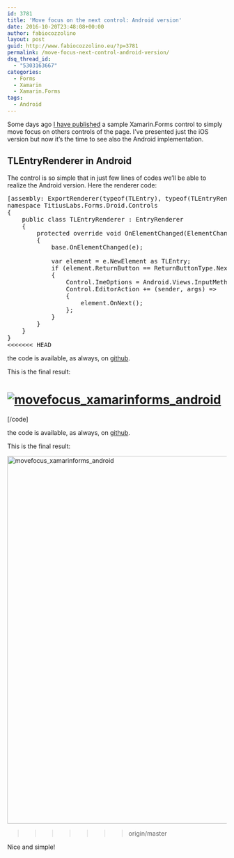 ```yaml
---
id: 3781
title: 'Move focus on the next control: Android version'
date: 2016-10-20T23:48:08+00:00
author: fabiocozzolino
layout: post
guid: http://www.fabiocozzolino.eu/?p=3781
permalink: /move-focus-next-control-android-version/
dsq_thread_id:
  - "5303163667"
categories:
  - Forms
  - Xamarin
  - Xamarin.Forms
tags:
  - Android
---
```

Some days ago [I have published](http://www.fabiocozzolino.eu/move-focus-next-control-xamarin-forms/) a sample Xamarin.Forms control to simply move focus on others controls of the page. I&#8217;ve presented just the iOS version but now it&#8217;s the time to see also the Android implementation.

## TLEntryRenderer in Android

The control is so simple that in just few lines of codes we&#8217;ll be able to realize the Android version. Here the renderer code:

<pre class="brush: csharp; title: ; notranslate" title="">[assembly: ExportRenderer(typeof(TLEntry), typeof(TLEntryRenderer))]
namespace TitiusLabs.Forms.Droid.Controls
{
	public class TLEntryRenderer : EntryRenderer
	{
		protected override void OnElementChanged(ElementChangedEventArgs&lt;Entry&gt; e)
		{
			base.OnElementChanged(e);

			var element = e.NewElement as TLEntry;
			if (element.ReturnButton == ReturnButtonType.Next)
			{
				Control.ImeOptions = Android.Views.InputMethods.ImeAction.Next;
				Control.EditorAction += (sender, args) =&gt;
				{
					element.OnNext();
				};
			}
		}
	}
}
<<<<<<< HEAD
</pre>

the code is available, as always, on [github](https://github.com/fabiocozzolino/TitiusLabs.Xamarin/blob/master/TitiusLabs.Forms.Droid/Controls/TLEntryRenderer.cs).

This is the final result:

[<img class="alignnone size-full wp-image-3791" src="https://i2.wp.com/www.fabiocozzolino.eu/wp-content/uploads/2016/10/MoveFocus_XamarinForms_Android.gif?resize=512%2C844" alt="movefocus_xamarinforms_android" data-recalc-dims="1" />](https://i2.wp.com/www.fabiocozzolino.eu/wp-content/uploads/2016/10/MoveFocus_XamarinForms_Android.gif)
=======
[/code]

the code is available, as always, on <a href="https://github.com/fabiocozzolino/TitiusLabs.Xamarin/blob/master/TitiusLabs.Forms.Droid/Controls/TLEntryRenderer.cs">github</a>.

This is the final result:

<a href="http://www.fabiocozzolino.eu/wp-content/uploads/2016/10/MoveFocus_XamarinForms_Android.gif"><img class="alignnone size-full wp-image-3791" src="http://www.fabiocozzolino.eu/wp-content/uploads/2016/10/MoveFocus_XamarinForms_Android.gif" alt="movefocus_xamarinforms_android" width="512" height="844" /></a>
>>>>>>> origin/master

Nice and simple!